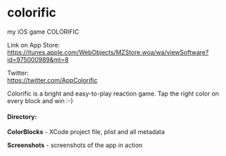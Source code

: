 # colorific
my iOS game COLORIFIC

Link on App Store:
https://itunes.apple.com/WebObjects/MZStore.woa/wa/viewSoftware?id=975000989&mt=8

Twitter:  
https://twitter.com/AppColorific

Colorific is a bright and easy-to-play reaction game. 
Tap the right color on every block and win :-)

<h4>Directory:</h4>
<p><b>ColorBlocks</b> - XCode project file, plist and all metadata</p>
<p><b>Screenshots</b> - screenshots of the app in action</p>
